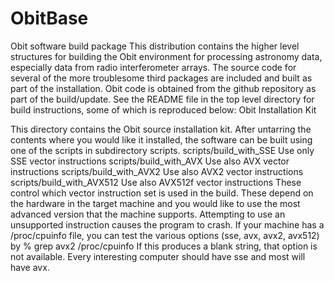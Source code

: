 # ObitBase
Obit software build package
This distribution contains the higher level structures for building the Obit environment for processing astronomy data, especially data from radio interferometer arrays.
The source code for several of the more troublesome third packages are included and built as part of the installation.  Obit code is obtained from the github repository as part of the build/update.  See the README file in the top level directory for build instructions, some of which is reproduced below:
             Obit Installation Kit

   This directory contains the Obit source installation kit.  After
untarring the contents where you would like it installed, the software
can be built using one of the scripts in subdirectory scripts.
  scripts/build_with_SSE     Use only SSE vector instructions
  scripts/build_with_AVX     Use also AVX vector instructions
  scripts/build_with_AVX2    Use also AVX2 vector instructions
  scripts/build_with_AVX512  Use also AVX512f vector instructions
These control which vector instruction set is used in the build.
These depend on the hardware in the target machine and you would like
to use the most advanced version that the machine supports.
Attempting to use an unsupported instruction causes the program to
crash.  If your machine has a /proc/cpuinfo file, you can test the
various options (sse, avx, avx2, avx512) by
% grep avx2 /proc/cpuinfo
If this produces a blank string, that option is not available.  Every
interesting computer should have sse and most will have avx.

